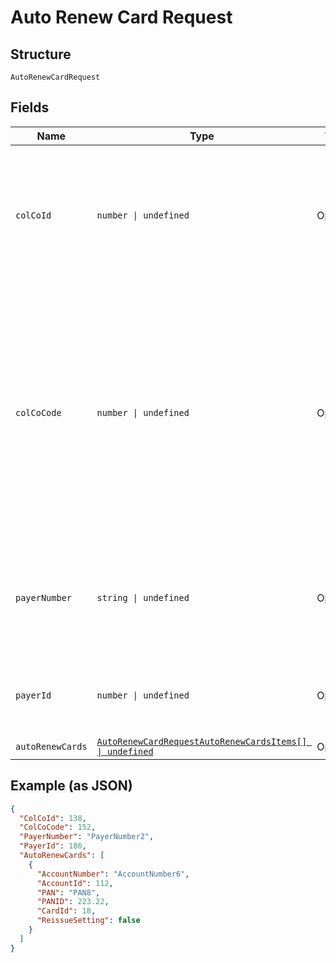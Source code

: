 
# Auto Renew Card Request

## Structure

`AutoRenewCardRequest`

## Fields

| Name | Type | Tags | Description |
|  --- | --- | --- | --- |
| `colCoId` | `number \| undefined` | Optional | Collecting Company Id of the selected payer.<br>Optional if ColCoCode is passed else Mandatory.<br>Example:<br>1-Philippines<br>5-UK |
| `colCoCode` | `number \| undefined` | Optional | Collecting Company Code (Shell Code) of the selected payer.<br>Mandatory for serviced OUs such as Romania, Latvia, Lithuania, Estonia, Ukraine etc. It is optional for other countries if ColCoID is provided.<br>Example:<br>86-Philippines<br>5-UK |
| `payerNumber` | `string \| undefined` | Optional | Payer Number (Ex: GB000000123) of the selected payer.<br>Optional if PayerId is passed else Mandatory |
| `payerId` | `number \| undefined` | Optional | Payer Id  of the selected payer.<br>Optional if PayerNumber is passed else Mandatory |
| `autoRenewCards` | [`AutoRenewCardRequestAutoRenewCardsItems[] \| undefined`](../../doc/models/auto-renew-card-request-auto-renew-cards-items.md) | Optional | - |

## Example (as JSON)

```json
{
  "ColCoId": 138,
  "ColCoCode": 152,
  "PayerNumber": "PayerNumber2",
  "PayerId": 186,
  "AutoRenewCards": [
    {
      "AccountNumber": "AccountNumber6",
      "AccountId": 112,
      "PAN": "PAN8",
      "PANID": 223.22,
      "CardId": 18,
      "ReissueSetting": false
    }
  ]
}
```

